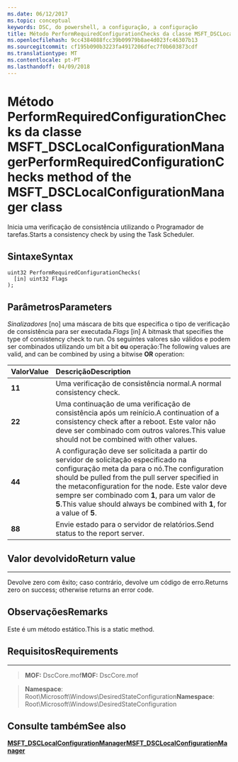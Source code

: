 ```yaml
---
ms.date: 06/12/2017
ms.topic: conceptual
keywords: DSC, do powershell, a configuração, a configuração
title: Método PerformRequiredConfigurationChecks da classe MSFT_DSCLocalConfigurationManager
ms.openlocfilehash: 9cc4384088fcc39b09979b8ae4d023fc46307b13
ms.sourcegitcommit: cf195b090b3223fa4917206dfec7f0b603873cdf
ms.translationtype: MT
ms.contentlocale: pt-PT
ms.lasthandoff: 04/09/2018
---
```

# <a name="performrequiredconfigurationchecks-method-of-the-msftdsclocalconfigurationmanager-class"></a><span data-ttu-id="62675-103">Método PerformRequiredConfigurationChecks da classe MSFT_DSCLocalConfigurationManager</span><span class="sxs-lookup"><span data-stu-id="62675-103">PerformRequiredConfigurationChecks method of the MSFT_DSCLocalConfigurationManager class</span></span>

<span data-ttu-id="62675-104">Inicia uma verificação de consistência utilizando o Programador de tarefas.</span><span class="sxs-lookup"><span data-stu-id="62675-104">Starts a consistency check by using the Task Scheduler.</span></span>

<a name="syntax"></a><span data-ttu-id="62675-105">Sintaxe</span><span class="sxs-lookup"><span data-stu-id="62675-105">Syntax</span></span>
------

```mof
uint32 PerformRequiredConfigurationChecks(
  [in] uint32 Flags
);
```

<a name="parameters"></a><span data-ttu-id="62675-106">Parâmetros</span><span class="sxs-lookup"><span data-stu-id="62675-106">Parameters</span></span>
----------

<span data-ttu-id="62675-107">*Sinalizadores* \[no\] uma máscara de bits que especifica o tipo de verificação de consistência para ser executada.</span><span class="sxs-lookup"><span data-stu-id="62675-107">*Flags* \[in\] A bitmask that specifies the type of consistency check to run.</span></span> <span data-ttu-id="62675-108">Os seguintes valores são válidos e podem ser combinados utilizando um bit a bit **ou** operação:</span><span class="sxs-lookup"><span data-stu-id="62675-108">The following values are valid, and can be combined by using a bitwise **OR** operation:</span></span>

|<span data-ttu-id="62675-109">Valor</span><span class="sxs-lookup"><span data-stu-id="62675-109">Value</span></span> |<span data-ttu-id="62675-110">Descrição</span><span class="sxs-lookup"><span data-stu-id="62675-110">Description</span></span> |
|:--- |:---|
|<span data-ttu-id="62675-111">**1**</span><span class="sxs-lookup"><span data-stu-id="62675-111">**1**</span></span> | <span data-ttu-id="62675-112">Uma verificação de consistência normal.</span><span class="sxs-lookup"><span data-stu-id="62675-112">A normal consistency check.</span></span> |
|<span data-ttu-id="62675-113">**2**</span><span class="sxs-lookup"><span data-stu-id="62675-113">**2**</span></span> | <span data-ttu-id="62675-114">Uma continuação de uma verificação de consistência após um reinício.</span><span class="sxs-lookup"><span data-stu-id="62675-114">A continuation of a consistency check after a reboot.</span></span> <span data-ttu-id="62675-115">Este valor não deve ser combinado com outros valores.</span><span class="sxs-lookup"><span data-stu-id="62675-115">This value should not be combined with other values.</span></span> |
|<span data-ttu-id="62675-116">**4**</span><span class="sxs-lookup"><span data-stu-id="62675-116">**4**</span></span> | <span data-ttu-id="62675-117">A configuração deve ser solicitada a partir do servidor de solicitação especificado na configuração meta da para o nó.</span><span class="sxs-lookup"><span data-stu-id="62675-117">The configuration should be pulled from the pull server specified in the metaconfiguration for the node.</span></span> <span data-ttu-id="62675-118">Este valor deve sempre ser combinado com **1**, para um valor de **5**.</span><span class="sxs-lookup"><span data-stu-id="62675-118">This value should always be combined with **1**, for a value of **5**.</span></span> |
|<span data-ttu-id="62675-119">**8**</span><span class="sxs-lookup"><span data-stu-id="62675-119">**8**</span></span> | <span data-ttu-id="62675-120">Envie estado para o servidor de relatórios.</span><span class="sxs-lookup"><span data-stu-id="62675-120">Send status to the report server.</span></span> |

## <a name="return-value"></a><span data-ttu-id="62675-121">Valor devolvido</span><span class="sxs-lookup"><span data-stu-id="62675-121">Return value</span></span>
------------

<span data-ttu-id="62675-122">Devolve zero com êxito; caso contrário, devolve um código de erro.</span><span class="sxs-lookup"><span data-stu-id="62675-122">Returns zero on success; otherwise returns an error code.</span></span>

## <a name="remarks"></a><span data-ttu-id="62675-123">Observações</span><span class="sxs-lookup"><span data-stu-id="62675-123">Remarks</span></span>

<span data-ttu-id="62675-124">Este é um método estático.</span><span class="sxs-lookup"><span data-stu-id="62675-124">This is a static method.</span></span>

## <a name="requirements"></a><span data-ttu-id="62675-125">Requisitos</span><span class="sxs-lookup"><span data-stu-id="62675-125">Requirements</span></span>
------------
><span data-ttu-id="62675-126">**MOF:** DscCore.mof</span><span class="sxs-lookup"><span data-stu-id="62675-126">**MOF:** DscCore.mof</span></span>

><span data-ttu-id="62675-127">**Namespace**: Root\Microsoft\Windows\DesiredStateConfiguration</span><span class="sxs-lookup"><span data-stu-id="62675-127">**Namespace**: Root\Microsoft\Windows\DesiredStateConfiguration</span></span>


## <a name="see-also"></a><span data-ttu-id="62675-128">Consulte também</span><span class="sxs-lookup"><span data-stu-id="62675-128">See also</span></span>


[<span data-ttu-id="62675-129">**MSFT_DSCLocalConfigurationManager**</span><span class="sxs-lookup"><span data-stu-id="62675-129">**MSFT_DSCLocalConfigurationManager**</span></span>](msft-dsclocalconfigurationmanager.md)